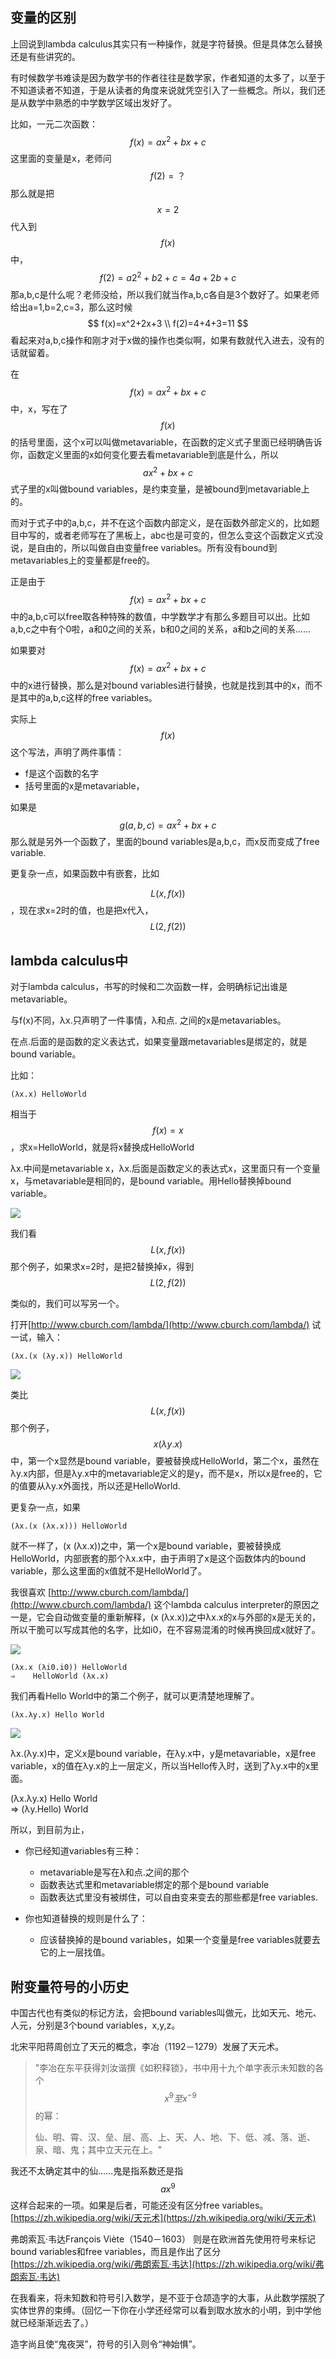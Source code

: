 <!--
.. title: 面向眼科医生的λ演算入门教程(3)
.. slug: mian-xiang-yan-ke-yi-sheng-de-lyan-suan-ru-men-jiao-cheng-3
.. date: 2017-12-19 00:32:16 UTC+08:00
.. tags: lambda, 教程, 现代眼科医生知识扩展包
.. category: tutorial
.. link:
.. description:
.. type: text
-->

## 变量的区别

上回说到lambda calculus其实只有一种操作，就是字符替换。但是具体怎么替换还是有些讲究的。

有时候数学书难读是因为数学书的作者往往是数学家，作者知道的太多了，以至于不知道读者不知道，于是从读者的角度来说就凭空引入了一些概念。所以，我们还是从数学中熟悉的中学数学区域出发好了。
<!-- TEASER_END -->

比如，一元二次函数：
$$
f(x)=ax^2+bx+c
$$
这里面的变量是x，老师问$$f(2)=？$$那么就是把$$x=2$$代入到$$f(x)$$中，
$$
f(2)=a 2^2+b 2+c=4a+2b+c
$$
那a,b,c是什么呢？老师没给，所以我们就当作a,b,c各自是3个数好了。如果老师给出a=1,b=2,c=3，那么这时候
$$
f(x)=x^2+2x+3
\\
f(2)=4+4+3=11
$$
看起来对a,b,c操作和刚才对于x做的操作也类似啊，如果有数就代入进去，没有的话就留着。

在$$ f(x)=ax^2+bx+c $$中，x，写在了$$ f(x)$$ 的括号里面，这个x可以叫做metavariable，在函数的定义式子里面已经明确告诉你，函数定义里面的x如何变化要去看metavariable到底是什么，所以$$ ax^2+bx+c $$式子里的x叫做bound variables，是约束变量，是被bound到metavariable上的。

而对于式子中的a,b,c，并不在这个函数内部定义，是在函数外部定义的，比如题目中写的，或者老师写在了黑板上，abc也是可变的，但怎么变这个函数定义式没说，是自由的，所以叫做自由变量free variables。所有没有bound到metavariables上的变量都是free的。

正是由于$$ f(x)=ax^2+bx+c $$中的a,b,c可以free取各种特殊的数值，中学数学才有那么多题目可以出。比如a,b,c之中有个0啦，a和0之间的关系，b和0之间的关系，a和b之间的关系……

如果要对$$ f(x)=ax^2+bx+c$$ 中的x进行替换，那么是对bound variables进行替换，也就是找到其中的x，而不是其中的a,b,c这样的free variables。

实际上$$f(x)$$这个写法，声明了两件事情：

* f是这个函数的名字
* 括号里面的x是metavariable，

如果是$$g(a,b,c)=ax^2+bx+c$$那么就是另外一个函数了，里面的bound variables是a,b,c，而x反而变成了free variable.

更复杂一点，如果函数中有嵌套，比如  

$$L(x, f(x))$$，现在求x=2时的值，也是把x代入，$$L(2, f(2))$$

## lambda calculus中

对于lambda calculus，书写的时候和二次函数一样，会明确标记出谁是metavariable。  

与f\(x\)不同，λx.只声明了一件事情，λ和点. 之间的x是metavariables。  

在点.后面的是函数的定义表达式，如果变量跟metavariables是绑定的，就是bound variable。

比如：  
```
(λx.x) HelloWorld  
```
相当于$$f(x)=x$$，求x=HelloWorld，就是将x替换成HelloWorld  

λx.中间是metavariable x，λx.后面是函数定义的表达式x，这里面只有一个变量x，与metavariable是相同的，是bound variable。用Hello替换掉bound variable。  

![](/images/2.png)

我们看$$L(x, f(x))$$那个例子，如果求x=2时，是把2替换掉x，得到$$L(2, f(2))$$  

类似的，我们可以写另一个。  

打开[http://www.cburch.com/lambda/](http://www.cburch.com/lambda/) 试一试，输入：  

```
(λx.(x (λy.x)) HelloWorld  
```
![](/images/8.png)

类比$$L(x, f(x))$$那个例子，$$x (λy.x)$$中，第一个x显然是bound variable，要被替换成HelloWorld，第二个x，虽然在λy.x内部，但是λy.x中的metavariable定义的是y，而不是x，所以x是free的，它的值要从λy.x外面找，所以还是HelloWorld.

更复杂一点，如果  
```
(λx.(x (λx.x))) HelloWorld  
```
就不一样了，\(x \(λx.x\)\)之中，第一个x是bound variable，要被替换成HelloWorld，内部嵌套的那个λx.x中，由于声明了x是这个函数体内的bound variable，那么这里面的x值就不是HelloWorld了。

我很喜欢 [http://www.cburch.com/lambda/](http://www.cburch.com/lambda/) 这个lambda calculus interpreter的原因之一是，它会自动做变量的重新解释，\(x \(λx.x\)\)之中λx.x的x与外部的x是无关的，所以干脆可以写成其他的名字，比如i0，在不容易混淆的时候再换回成x就好了。  

![](/images/9.png)  

```
(λx.x (λi0.i0)) HelloWorld  
⇒    HelloWorld (λx.x)
```
我们再看Hello World中的第二个例子，就可以更清楚地理解了。  
```
(λx.λy.x) Hello World  
```
![](/images/3.png)  

λx.\(λy.x\)中，定义x是bound variable，在λy.x中，y是metavariable，x是free variable，x的值在λy.x的上一层定义，所以当Hello传入时，送到了λy.x中的x里面。  

\(λx.λy.x\) Hello World  
⇒    \(λy.Hello\) World

所以，到目前为止，

* 你已经知道variables有三种：

  * metavariable是写在λ和点.之间的那个
  * 函数表达式里和metavariable绑定的那个是bound variable
  * 函数表达式里没有被绑住，可以自由变来变去的那些都是free variables.

* 你也知道替换的规则是什么了：

  * 应该替换掉的是bound variables，如果一个变量是free variables就要去它的上一层找值。

## 附变量符号的小历史

中国古代也有类似的标记方法，会把bound variables叫做元，比如天元、地元、人元，分别是3个bound variables，x,y,z。  

北宋平阳蒋周创立了天元的概念，李冶（1192－1279）发展了天元术。  

> "李冶在东平获得刘汝谐撰《如积释锁》，书中用十九个单字表示未知数的各个 $$ x^9至 x^{-9} $$的幂：  
>
> 仙、明、霄、汉、垒、层、高、上、天、人、地、下、低、减、落、逝、泉、暗、鬼；其中立天元在上。"  

我还不太确定其中的仙……鬼是指系数还是指$$ax^9$$这样合起来的一项。如果是后者，可能还没有区分free variables。  [https://zh.wikipedia.org/wiki/天元术](https://zh.wikipedia.org/wiki/天元术)

弗朗索瓦·韦达François Viète（1540－1603） 则是在欧洲首先使用符号来标记bound variables和free variables，而且是作出了区分  [https://zh.wikipedia.org/wiki/弗朗索瓦·韦达](https://zh.wikipedia.org/wiki/弗朗索瓦·韦达)

在我看来，将未知数和符号引入数学，是不亚于仓颉造字的大事，从此数学摆脱了实体世界的束缚。（回忆一下你在小学还经常可以看到取水放水的小明，到中学他就已经渐渐远去了。）

造字尚且使“鬼夜哭”，符号的引入则令“神始惧”。
